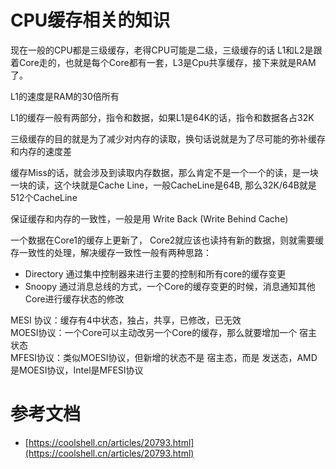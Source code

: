 # CPU缓存相关的知识

现在一般的CPU都是三级缓存，老得CPU可能是二级，三级缓存的话 L1和L2是跟着Core走的，也就是每个Core都有一套，L3是Cpu共享缓存，接下来就是RAM了。     

L1的速度是RAM的30倍所有     

L1的缓存一般有两部分，指令和数据，如果L1是64K的话，指令和数据各占32K     

三级缓存的目的就是为了减少对内存的读取，换句话说就是为了尽可能的弥补缓存和内存的速度差    

缓存Miss的话，就会涉及到读取内存数据，那么肯定不是一个一个的读，是一块一块的读，这个块就是Cache Line，一般CacheLine是64B, 那么32K/64B就是512个CacheLine        

保证缓存和内存的一致性，一般是用 Write Back (Write Behind Cache)      

一个数据在Core1的缓存上更新了， Core2就应该也读持有新的数据，则就需要缓存一致性的处理，解决缓存一致性一般有两种思路：      

* Directory 通过集中控制器来进行主要的控制和所有core的缓存变更     
* Snoopy 通过消息总线的方式，一个Core的缓存变更的时候，消息通知其他Core进行缓存状态的修改     

MESI 协议：缓存有4中状态，独占，共享，已修改，已无效    
MOESI协议：一个Core可以主动改另一个Core的缓存，那么就要增加一个 宿主状态     
MFESI协议：类似MOESI协议，但新增的状态不是 宿主态，而是 发送态，AMD是MOESI协议，Intel是MFESI协议     


# 参考文档    

* [https://coolshell.cn/articles/20793.html](https://coolshell.cn/articles/20793.html)

